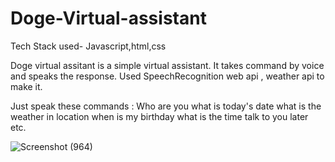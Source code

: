 # Doge-Virtual-assistant

Tech Stack used-
Javascript,html,css

Doge virtual assitant is a simple virtual assistant. It takes command by voice and speaks the response.
Used SpeechRecognition web api , weather api to make it.

Just speak these commands :
Who are you
what is today's date
what is the weather in location
when is my birthday
what is the time
talk to you later 
etc.

![Screenshot (964)](https://user-images.githubusercontent.com/61661955/121816833-80554080-cc9b-11eb-9501-6c2a70552c9a.png)
